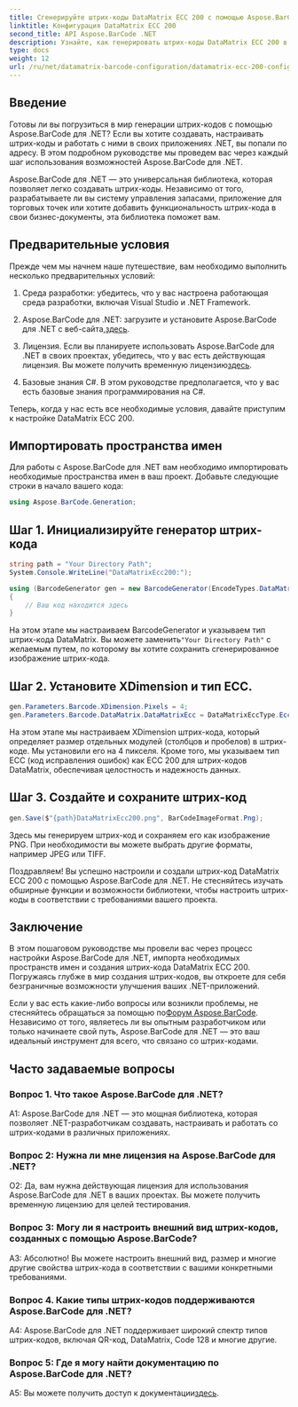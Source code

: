 ```yaml
---
title: Сгенерируйте штрих-коды DataMatrix ECC 200 с помощью Aspose.BarCode для .NET
linktitle: Конфигурация DataMatrix ECC 200
second_title: API Aspose.BarCode .NET
description: Узнайте, как генерировать штрих-коды DataMatrix ECC 200 в .NET с помощью Aspose.BarCode. Оптимизируйте операции за счет эффективного создания штрих-кодов.
type: docs
weight: 12
url: /ru/net/datamatrix-barcode-configuration/datamatrix-ecc-200-configuration/
---
```

## Введение

Готовы ли вы погрузиться в мир генерации штрих-кодов с помощью Aspose.BarCode для .NET? Если вы хотите создавать, настраивать штрих-коды и работать с ними в своих приложениях .NET, вы попали по адресу. В этом подробном руководстве мы проведем вас через каждый шаг использования возможностей Aspose.BarCode для .NET.

Aspose.BarCode для .NET — это универсальная библиотека, которая позволяет легко создавать штрих-коды. Независимо от того, разрабатываете ли вы систему управления запасами, приложение для торговых точек или хотите добавить функциональность штрих-кода в свои бизнес-документы, эта библиотека поможет вам.

## Предварительные условия

Прежде чем мы начнем наше путешествие, вам необходимо выполнить несколько предварительных условий:

1. Среда разработки: убедитесь, что у вас настроена работающая среда разработки, включая Visual Studio и .NET Framework.

2.  Aspose.BarCode для .NET: загрузите и установите Aspose.BarCode для .NET с веб-сайта,[здесь](https://releases.aspose.com/barcode/net/).

3.  Лицензия. Если вы планируете использовать Aspose.BarCode для .NET в своих проектах, убедитесь, что у вас есть действующая лицензия. Вы можете получить временную лицензию[здесь](https://purchase.aspose.com/temporary-license/).

4. Базовые знания C#. В этом руководстве предполагается, что у вас есть базовые знания программирования на C#.

Теперь, когда у нас есть все необходимые условия, давайте приступим к настройке DataMatrix ECC 200.

## Импортировать пространства имен

Для работы с Aspose.BarCode для .NET вам необходимо импортировать необходимые пространства имен в ваш проект. Добавьте следующие строки в начало вашего кода:

```csharp
using Aspose.BarCode.Generation;
```

## Шаг 1. Инициализируйте генератор штрих-кода

```csharp
string path = "Your Directory Path";
System.Console.WriteLine("DataMatrixEcc200:");

using (BarcodeGenerator gen = new BarcodeGenerator(EncodeTypes.DataMatrix, "Åspóse.Barcóde©"))
{
    // Ваш код находится здесь
}
```

 На этом этапе мы настраиваем BarcodeGenerator и указываем тип штрих-кода DataMatrix. Вы можете заменить`"Your Directory Path"` с желаемым путем, по которому вы хотите сохранить сгенерированное изображение штрих-кода.

## Шаг 2. Установите XDimension и тип ECC.

```csharp
gen.Parameters.Barcode.XDimension.Pixels = 4;
gen.Parameters.Barcode.DataMatrix.DataMatrixEcc = DataMatrixEccType.Ecc200;
```

На этом этапе мы настраиваем XDimension штрих-кода, который определяет размер отдельных модулей (столбцов и пробелов) в штрих-коде. Мы установили его на 4 пикселя. Кроме того, мы указываем тип ECC (код исправления ошибок) как ECC 200 для штрих-кодов DataMatrix, обеспечивая целостность и надежность данных.

## Шаг 3. Создайте и сохраните штрих-код

```csharp
gen.Save($"{path}DataMatrixEcc200.png", BarCodeImageFormat.Png);
```

Здесь мы генерируем штрих-код и сохраняем его как изображение PNG. При необходимости вы можете выбрать другие форматы, например JPEG или TIFF.

Поздравляем! Вы успешно настроили и создали штрих-код DataMatrix ECC 200 с помощью Aspose.BarCode для .NET. Не стесняйтесь изучать обширные функции и возможности библиотеки, чтобы настроить штрих-коды в соответствии с требованиями вашего проекта.

## Заключение

В этом пошаговом руководстве мы провели вас через процесс настройки Aspose.BarCode для .NET, импорта необходимых пространств имен и создания штрих-кода DataMatrix ECC 200. Погружаясь глубже в мир создания штрих-кодов, вы откроете для себя безграничные возможности улучшения ваших .NET-приложений.

 Если у вас есть какие-либо вопросы или возникли проблемы, не стесняйтесь обращаться за помощью по[Форум Aspose.BarCode](https://forum.aspose.com/c/barcode/13). Независимо от того, являетесь ли вы опытным разработчиком или только начинаете свой путь, Aspose.BarCode для .NET — это ваш идеальный инструмент для всего, что связано со штрих-кодами.

## Часто задаваемые вопросы

### Вопрос 1. Что такое Aspose.BarCode для .NET?

A1: Aspose.BarCode для .NET — это мощная библиотека, которая позволяет .NET-разработчикам создавать, настраивать и работать со штрих-кодами в различных приложениях.

### Вопрос 2: Нужна ли мне лицензия на Aspose.BarCode для .NET?

О2: Да, вам нужна действующая лицензия для использования Aspose.BarCode для .NET в ваших проектах. Вы можете получить временную лицензию для целей тестирования.

### Вопрос 3: Могу ли я настроить внешний вид штрих-кодов, созданных с помощью Aspose.BarCode?

А3: Абсолютно! Вы можете настроить внешний вид, размер и многие другие свойства штрих-кода в соответствии с вашими конкретными требованиями.

### Вопрос 4. Какие типы штрих-кодов поддерживаются Aspose.BarCode для .NET?

A4: Aspose.BarCode для .NET поддерживает широкий спектр типов штрих-кодов, включая QR-код, DataMatrix, Code 128 и многие другие.

### Вопрос 5: Где я могу найти документацию по Aspose.BarCode для .NET?

 A5: Вы можете получить доступ к документации[здесь](https://reference.aspose.com/barcode/net/).
